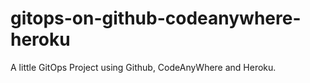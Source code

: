 # gitops-on-github-codeanywhere-heroku
A little GitOps Project using Github, CodeAnyWhere and Heroku. 
